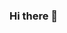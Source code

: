 ### Hi there 👋

<!--
**theforps/theforps** is a ✨ _special_ ✨ repository because its `README.md` (this file) appears on your GitHub profile.

![](https://github-profile-summary-cards.vercel.app/api/cards/profile-details?username=theforps&theme=solarized_dark)

![](https://github-profile-summary-cards.vercel.app/api/cards/most-commit-language?username=theforps&theme=solarized_dark)

![](https://github-profile-summary-cards.vercel.app/api/cards/repos-per-language?username=theforps&theme=solarized_dark)

![](https://github-profile-summary-cards.vercel.app/api/cards/stats?username=theforps&theme=solarized_dark)

![](https://github-profile-summary-cards.vercel.app/api/cards/productive-time?username=theforps&theme=solarized_dark)
-->
